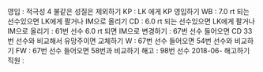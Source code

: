 영입	: 적극성 4 불같은 성질은 제외하기
KP	: LK 에게 KP 영입하기
WB	: 7.0 rt 되는 선수있으면 LK에게 팔거나 IM으로 올리기
CD	: 6.0 rt 되는 선수있으면 LK에게 팔거나 IM으로 올리기
	: 61번 선수 6.0 rt 되면 IM으로 변경하기
	: 67번 선수 들어오면 CD 33번 선수와 비교해서 유망주이면 교체하기
W	: 67번 선수 들어오면 54번 선수와 비교하기
FW	: 67번 선수 들어오면 58번과 비교하기
해고	: 98번 선수 2018-06- 해고하기
직원	: 
